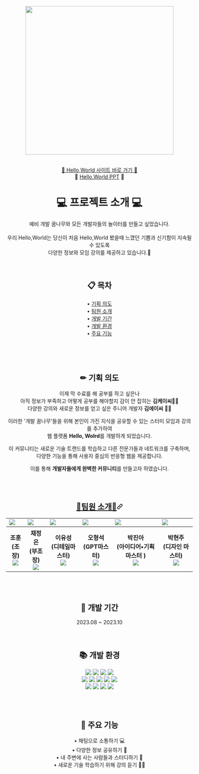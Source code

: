 

<div align="center" dir="auto">
  <a target="_blank" rel="noopener noreferrer" href="https://github-production-user-asset-6210df.s3.amazonaws.com/130814431/276494784-9b33fe28-2c91-458b-98ac-be2d6d469535.png?X-Amz-Algorithm=AWS4-HMAC-SHA256&X-Amz-Credential=AKIAIWNJYAX4CSVEH53A%2F20231019%2Fus-east-1%2Fs3%2Faws4_request&X-Amz-Date=20231019T051426Z&X-Amz-Expires=300&X-Amz-Signature=84e82bec42471dbfdc671d75a2993de12c43117965b06998ebb7d5cd5ab18c2c&X-Amz-SignedHeaders=host&actor_id=130814431&key_id=0&repo_id=682328599"><img width="400px" src="file:///C:/Users/2080pc/Desktop/KakaoTalk_20231018_230224215.png" style="max-width: 100%;"></a>
<p dir="auto"><br><a href="http://lnx.iptime.org" rel="nofollow"><g-emoji class="g-emoji" alias="arrow_forward">💙</g-emoji> Hello,World 사이트 바로 가기 <g-emoji class="g-emoji" alias="arrow_backward">💜</g-emoji></a>
<br><g-emoji class="g-emoji" alias="arrow_forward">💜</g-emoji> <a href="">Hello,World PPT</a> <g-emoji class="g-emoji" alias="arrow_backward">💜</g-emoji>
<br></p>


 <h1 align="center"> 💻 프로젝트 소개 💻 </h1>
 <p align="center"> 예비 개발 꿈나무와 모든 개발자들의 놀이터를 만들고 싶었습니다. <br><br>
                    우리 Hello,World는 당신이 처음 Hello,World 봤을때 느꼈던 기쁨과 신기함이 지속될 수 있도록<br> 
                    다양한 정보와 모임 강의를 제공하고 있습니다.💜<br><br><br></p>

<h2 align="center"> 📋 목차</h2>
<p align="center">
• <a href="">기획 의도</a> <br>
• <a href="">팀원 소개</a> <br>
• <a href="">개발 기간</a> <br>
• <a href="">개발 환경</a> <br>
• <a href="">주요 기능</a>
</p>
<br><br><br>
<h2 align="center"> ✏ 기획 의도</h2>

<p align="center" dir="auto"> 이제 막 수료를 해 공부를 하고 싶은나 <br> 아직 정보가 부족하고 어떻게 공부를 해야할지 감이 안 잡히는 <b>김케이씨</b>🙍‍♂️<br>
다양한 강의와 새로운 정보를 얻고 싶은 주니어 개발자 <b>김에이씨</b> 🙎‍♀️<br></p>

<p align="center" dir="auto">이러한 '개발 꿈나무'들을 위해 본인이 가진 지식을 공유할 수 있는 스터미 모임과 강의를 추가하여<br>
웹 플랫폼 <b>Hello, Wolrd</b>를 개발하게 되었습니다.<br></p>
<p align="center" dir="auto">이 커뮤니티는 새로운 기술 트랜드를 학습하고 다른 전문가들과 네트워크를 구축하며,<br>
 다양한 기능을 통해 사용자 중심의 반응형 웹을 제공합니다.<br></p>
<p align="center" dir="auto">이를 통해 <b>개발자들에게 완벽한 커뮤니티</b>를 만들고자 하였습니다. </p>
<p dir="auto"><br><br></p>

<h2 align="center" tabindex="-1" id="user-content--팀원-소개" dir="auto"><a class="heading-link" href="#-팀원-소개">👧팀원 소개🧑<svg class="octicon octicon-link" viewBox="0 0 16 16" version="1.1" width="16" height="16" aria-hidden="true"><path d="m7.775 3.275 1.25-1.25a3.5 3.5 0 1 1 4.95 4.95l-2.5 2.5a3.5 3.5 0 0 1-4.95 0 .751.751 0 0 1 .018-1.042.751.751 0 0 1 1.042-.018 1.998 1.998 0 0 0 2.83 0l2.5-2.5a2.002 2.002 0 0 0-2.83-2.83l-1.25 1.25a.751.751 0 0 1-1.042-.018.751.751 0 0 1-.018-1.042Zm-4.69 9.64a1.998 1.998 0 0 0 2.83 0l1.25-1.25a.751.751 0 0 1 1.042.018.751.751 0 0 1 .018 1.042l-1.25 1.25a3.5 3.5 0 1 1-4.95-4.95l2.5-2.5a3.5 3.5 0 0 1 4.95 0 .751.751 0 0 1-.018 1.042.751.751 0 0 1-1.042.018 1.998 1.998 0 0 0-2.83 0l-2.5 2.5a1.998 1.998 0 0 0 0 2.83Z"></path></svg></a></h2>
<p dir="auto"><a name="user-content-팀원-소개"></a></p>
  <table>
    <tbody><tr>
      <td><a target="_blank" rel="noopener noreferrer" href="https://user-images.githubusercontent.com/137850727/272760710-ffeb3f99-2a0a-4af1-af98-efc7c34ad87a.png"><img src="https://i.namu.wiki/i/WcCUbrdSA_j2mxAcQwvT3ujxkm5AUHpbGg3YBYHP_u5MXa5vM1cSjfl3NtDXlFLW4BjydHMwI35xn4YJvkYbDA.webp"  style="max-width:100%;"></a></td>
      <td><a target="_blank" rel="noopener noreferrer" href="https://user-images.githubusercontent.com/137850727/272760728-b918f857-0283-4d4b-a4e8-8fc0ae0f45c6.png"><img src="https://i.namu.wiki/i/4ogJmNJ7gDE7lXE2GhOEotxBu85fEgteoKczyTuFnnmb60Cgl0CQsTKUFXkNCAQfFLH_dlzmMtGQYbqXmtgsOw.webp" style="max-width:100%;"></a></td>
      <td><a target="_blank" rel="noopener noreferrer" href="https://user-images.githubusercontent.com/137850727/272760717-dd9fc525-b32b-4c64-94bd-386356574f37.png"><img src="https://i.namu.wiki/i/Q6BIqhZWqyhBAFmeZoOWIFO2Ttw1X0xOimLTY0WyohXIadIRIoxaAWc6yoggyEKohkI3aDCoKXsBlp6rvL-MFg.webp" style="max-width:100%;"></a></td>
      <td><a target="_blank" rel="noopener noreferrer" href="https://user-images.githubusercontent.com/137850727/272760733-5b3700dc-8086-4363-bfbb-888e8ba4a53d.png"><img src="https://i.namu.wiki/i/Ru4CnCgeXkBJs3kVarXa0qABRYEqeIfBrUmJ-n5pLu-M-yp8tlECIblOwzEUKelLFM-8Csnd6decpzv4TVVKlw.webp" style="max-width:100%;"></a></td>
      <td><a target="_blank" rel="noopener noreferrer" href="https://user-images.githubusercontent.com/137850727/272760735-e115669c-198e-4570-b36d-e61ac110bbdf.png"><img src="https://i.namu.wiki/i/izVXkClWRy9-s5DAkC_lGo3za4Zy9seGH1V6AM0qZJzsckE9eWe6-Hp-1OvJm_DkVv7BL7U0Ar7QB89ApaklkQ.webp" style="max-width: 100%;"></a></td>
     <td><a target="_blank" rel="noopener noreferrer" href="https://user-images.githubusercontent.com/137850727/272760735-e115669c-198e-4570-b36d-e61ac110bbdf.png"><img src="https://i.namu.wiki/i/hYSX5QwFOmwurgd-cdrDedDCs3_pVn1zjcuuROrhv-gVJ_PNiiGReEE0pT_7si2W2RSCe0-SmY6HRGx45YjxTA.webp" style="max-width: 100%;"></a></td>
    </tr>
    <tr>
      <th>조훈 <br>(조장) <a href="https://github.com/abs013r"><br><img src="https://camo.githubusercontent.com/5148c757ec30584083d0dc8c25ee75363e4bc37a55889b989e864549f6b08132/68747470733a2f2f696d672e736869656c64732e696f2f62616467652f6769746875622d3138313731373f7374796c653d666c6174266c6f676f3d676974687562266c6f676f436f6c6f723d7768697465" data-canonical-src="https://img.shields.io/badge/github-181717?style=flat&amp;logo=github&amp;logoColor=white" style="max-width: 100%;"></a></th>
      <th>채정은 <br>(부조장) <a href="https://github.com/cje960215"><br><img src="https://camo.githubusercontent.com/5148c757ec30584083d0dc8c25ee75363e4bc37a55889b989e864549f6b08132/68747470733a2f2f696d672e736869656c64732e696f2f62616467652f6769746875622d3138313731373f7374796c653d666c6174266c6f676f3d676974687562266c6f676f436f6c6f723d7768697465" data-canonical-src="https://img.shields.io/badge/github-181717?style=flat&amp;logo=github&amp;logoColor=white" style="max-width: 100%;"></a></th>
      <th>이유성 <br>(디테일마스터) <a href="https://github.com/GG0bugi"><br><img src="https://camo.githubusercontent.com/5148c757ec30584083d0dc8c25ee75363e4bc37a55889b989e864549f6b08132/68747470733a2f2f696d672e736869656c64732e696f2f62616467652f6769746875622d3138313731373f7374796c653d666c6174266c6f676f3d676974687562266c6f676f436f6c6f723d7768697465" data-canonical-src="https://img.shields.io/badge/github-181717?style=flat&amp;logo=github&amp;logoColor=white" style="max-width: 100%;"></a></th>
      <th>오형석 <br>(GPT마스터) <a href="https://github.com/dhgudtmxhs"><br><img src="https://camo.githubusercontent.com/5148c757ec30584083d0dc8c25ee75363e4bc37a55889b989e864549f6b08132/68747470733a2f2f696d672e736869656c64732e696f2f62616467652f6769746875622d3138313731373f7374796c653d666c6174266c6f676f3d676974687562266c6f676f436f6c6f723d7768697465" data-canonical-src="https://img.shields.io/badge/github-181717?style=flat&amp;logo=github&amp;logoColor=white" style="max-width: 100%;"></a></th>
      <th>박진아 <br>(아이디어•기획 마스터 )<a href="https://github.com/jnaacode"><br><img src="https://camo.githubusercontent.com/5148c757ec30584083d0dc8c25ee75363e4bc37a55889b989e864549f6b08132/68747470733a2f2f696d672e736869656c64732e696f2f62616467652f6769746875622d3138313731373f7374796c653d666c6174266c6f676f3d676974687562266c6f676f436f6c6f723d7768697465" data-canonical-src="https://img.shields.io/badge/github-181717?style=flat&amp;logo=github&amp;logoColor=white" style="max-width: 100%;"></a></th>
      <th>박현주 <br>(디자인 마스터)<a href="https://github.com/hunny9512"><br><img src="https://camo.githubusercontent.com/5148c757ec30584083d0dc8c25ee75363e4bc37a55889b989e864549f6b08132/68747470733a2f2f696d672e736869656c64732e696f2f62616467652f6769746875622d3138313731373f7374796c653d666c6174266c6f676f3d676974687562266c6f676f436f6c6f723d7768697465" data-canonical-src="https://img.shields.io/badge/github-181717?style=flat&amp;logo=github&amp;logoColor=white" style="max-width: 100%;"></a></th>
    </tr>
  </tbody></table> <br> <br>

 <h2 align="center"> 📅 개발 기간 </h2>
 <p align="center"> 2023.08 ~ 2023.10 <br><br><br></p>

  <h2 align="center"> 📚 개발 환경 </h2>
 <div align=center> 
  <img src="https://img.shields.io/badge/java-007396?style=flat&logo=java&logoColor=white"> 
  <img src="https://img.shields.io/badge/html5-E34F26?style=flat&logo=html5&logoColor=white"> 
  <img src="https://img.shields.io/badge/css-1572B6?style=flat&logo=css3&logoColor=white"> 
  <img src="https://img.shields.io/badge/javascript-F7DF1E?style=flat&logo=javascript&logoColor=black"> 
   <br>
  <img src="https://img.shields.io/badge/jquery-0769AD?style=flat&logo=jquery&logoColor=white">
   <img src="https://img.shields.io/badge/apachetomcat-F7DF1E?style=flat&logo=apachetomcat&logoColor=white">
  <img src="https://img.shields.io/badge/oracle-F80000?style=flat&logo=oracle&logoColor=white"> 
  <img src="https://img.shields.io/badge/mysql-4479A1?style=flat&logo=mysql&logoColor=white">  
  <img src="https://img.shields.io/badge/json-61DAFB?style=flat&logo=json&logoColor=black"> 
  <br>
  <img src="https://img.shields.io/badge/spring-6DB33F?style=flat&logo=spring&logoColor=white"> 
  <img src="https://img.shields.io/badge/github-181717?style=flat&logo=github&logoColor=white">
  <img src="https://img.shields.io/badge/git-F05032?style=flats&logo=git&logoColor=white">
    <img src="https://img.shields.io/badge/visualstudiocode-1572B6?style=flats&logo=visualstudiocode&logoColor=white">

  <br> <br>
</div>

<h2 align="center"> 🔎 주요 기능 </h2>
<p align="center">
• 채팅으로 소통하기 💻<br>
• 다양한 정보 공유하기 💬 <br>
• 내 주변에 사는 사람들과 스터디하기 📑<br>
• 새로운 기술 학습하기 위해 강의 듣기 👩‍🏫 <br>
</p>
